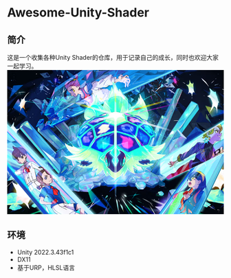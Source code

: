 # Awesome-Unity-Shader

## 简介
这是一个收集各种Unity Shader的仓库，用于记录自己的成长，同时也欢迎大家一起学习。
![](pictures/zero.png)

## 环境
- Unity 2022.3.43f1c1
- DX11
- 基于URP，HLSL语言
